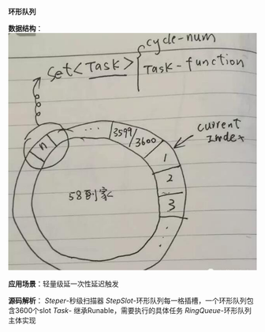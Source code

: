 **环形队列**

**数据结构**：
![TMD](PIC/1.jpg)


**应用场景**：轻量级延一次性延迟触发


**源码解析**：
_Steper_-秒级扫描器
_StepSlot_-环形队列每一格插槽，一个环形队列包含3600个slot
_Task_- 继承Runable，需要执行的具体任务
_RingQueue_-环形队列主体实现



